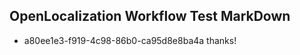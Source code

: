 ## OpenLocalization Workflow Test MarkDown
* a80ee1e3-f919-4c98-86b0-ca95d8e8ba4a thanks!

<!--HONumber=Sep16_HO1-->


